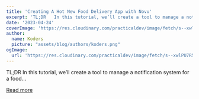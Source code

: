 ```yaml
---
title: 'Creating A Hot New Food Delivery App with Novu'
excerpt: 'TL;DR   In this tutorial, we’ll create a tool to manage a notification system for a food...'
date: '2023-04-24'
coverImage: 'https://res.cloudinary.com/practicaldev/image/fetch/s--xwlPU7R5--/c_imagga_scale,f_auto,fl_progressive,h_420,q_auto,w_1000/https://dev-to-uploads.s3.amazonaws.com/uploads/articles/emzpqecvykxwr8xxcdvn.jpg'
author:
  name: Koders
  picture: "assets/blog/authors/koders.png"
ogImage:
  url: 'https://res.cloudinary.com/practicaldev/image/fetch/s--xwlPU7R5--/c_imagga_scale,f_auto,fl_progressive,h_420,q_auto,w_1000/https://dev-to-uploads.s3.amazonaws.com/uploads/articles/emzpqecvykxwr8xxcdvn.jpg'
---
```


TL;DR   In this tutorial, we’ll create a tool to manage a notification system for a food...

[Read more](https://dev.to/novu/creating-a-hot-new-food-delivery-app-with-novu-2e75)
